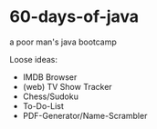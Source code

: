 60-days-of-java
===============

a poor man's java bootcamp

Loose ideas:  
  * IMDB Browser  
  * (web) TV Show Tracker  
  * Chess/Sudoku  
  * To-Do-List  
  * PDF-Generator/Name-Scrambler  
